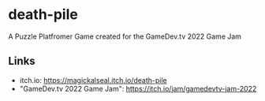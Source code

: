 # death-pile
A Puzzle Platfromer Game created for the GameDev.tv 2022 Game Jam


## Links
  - itch.io: https://magickalseal.itch.io/death-pile
  - "GameDev.tv 2022 Game Jam": https://itch.io/jam/gamedevtv-jam-2022
